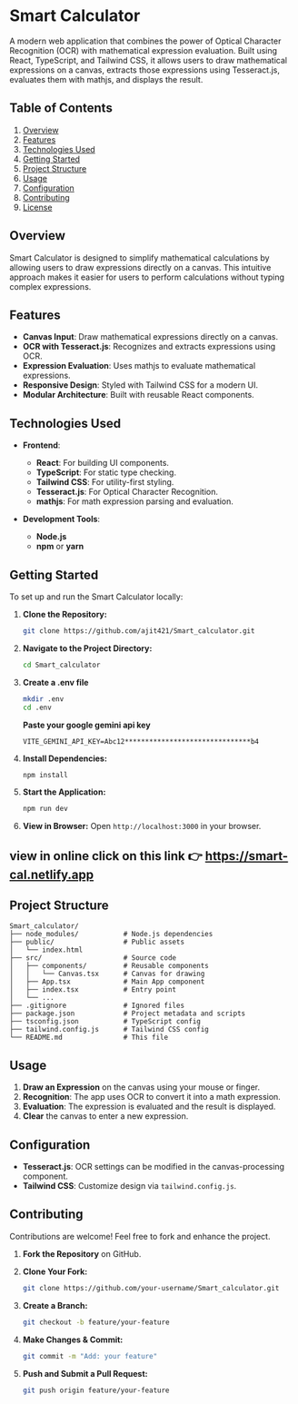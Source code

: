 
# Smart Calculator

A modern web application that combines the power of Optical Character Recognition (OCR) with mathematical expression evaluation. Built using React, TypeScript, and Tailwind CSS, it allows users to draw mathematical expressions on a canvas, extracts those expressions using Tesseract.js, evaluates them with mathjs, and displays the result.

## Table of Contents
1. [Overview](#overview)
2. [Features](#features)
3. [Technologies Used](#technologies-used)
4. [Getting Started](#getting-started)
5. [Project Structure](#project-structure)
6. [Usage](#usage)
7. [Configuration](#configuration)
8. [Contributing](#contributing)
9. [License](#license)

## Overview

Smart Calculator is designed to simplify mathematical calculations by allowing users to draw expressions directly on a canvas. This intuitive approach makes it easier for users to perform calculations without typing complex expressions.

## Features

- **Canvas Input**: Draw mathematical expressions directly on a canvas.
- **OCR with Tesseract.js**: Recognizes and extracts expressions using OCR.
- **Expression Evaluation**: Uses mathjs to evaluate mathematical expressions.
- **Responsive Design**: Styled with Tailwind CSS for a modern UI.
- **Modular Architecture**: Built with reusable React components.

## Technologies Used

- **Frontend**:
  - **React**: For building UI components.
  - **TypeScript**: For static type checking.
  - **Tailwind CSS**: For utility-first styling.
  - **Tesseract.js**: For Optical Character Recognition.
  - **mathjs**: For math expression parsing and evaluation.

- **Development Tools**:
  - **Node.js**
  - **npm** or **yarn**

## Getting Started

To set up and run the Smart Calculator locally:

1. **Clone the Repository:**
   ```bash
   git clone https://github.com/ajit421/Smart_calculator.git
   ```

2. **Navigate to the Project Directory:**
   ```bash
   cd Smart_calculator
   ```
3. **Create a .env file**
   ```bash
   mkdir .env
   cd .env
   ```
   **Paste your google gemini api key**
   ```
   VITE_GEMINI_API_KEY=Abc12*******************************b4
   ```

4. **Install Dependencies:**
   ```bash
   npm install
   ```

5. **Start the Application:**
   ```bash
   npm run dev
   ```

6. **View in Browser:**
   Open `http://localhost:3000` in your browser.

## view in online click on this link 👉 https://smart-cal.netlify.app

## Project Structure

```
Smart_calculator/
├── node_modules/           # Node.js dependencies
├── public/                 # Public assets
│   └── index.html
├── src/                    # Source code
│   ├── components/         # Reusable components
│   │   └── Canvas.tsx      # Canvas for drawing
│   ├── App.tsx             # Main App component
│   ├── index.tsx           # Entry point
│   └── ...
├── .gitignore              # Ignored files
├── package.json            # Project metadata and scripts
├── tsconfig.json           # TypeScript config
├── tailwind.config.js      # Tailwind CSS config
└── README.md               # This file
```

## Usage

1. **Draw an Expression** on the canvas using your mouse or finger.
2. **Recognition**: The app uses OCR to convert it into a math expression.
3. **Evaluation**: The expression is evaluated and the result is displayed.
4. **Clear** the canvas to enter a new expression.

## Configuration

- **Tesseract.js**: OCR settings can be modified in the canvas-processing component.
- **Tailwind CSS**: Customize design via `tailwind.config.js`.

## Contributing

Contributions are welcome! Feel free to fork and enhance the project.

1. **Fork the Repository** on GitHub.

2. **Clone Your Fork:**
   ```bash
   git clone https://github.com/your-username/Smart_calculator.git
   ```

3. **Create a Branch:**
   ```bash
   git checkout -b feature/your-feature
   ```

4. **Make Changes & Commit:**
   ```bash
   git commit -m "Add: your feature"
   ```

5. **Push and Submit a Pull Request:**
   ```bash
   git push origin feature/your-feature
   ```
